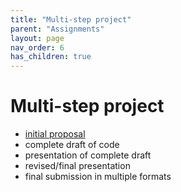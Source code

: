 ```yaml
---
title: "Multi-step project"
parent: "Assignments"
layout: page
nav_order: 6
has_children: true
---
```



# Multi-step project

- [initial proposal](./proposal/)
- complete draft of code
- presentation of complete draft
- revised/final presentation
- final submission in multiple formats